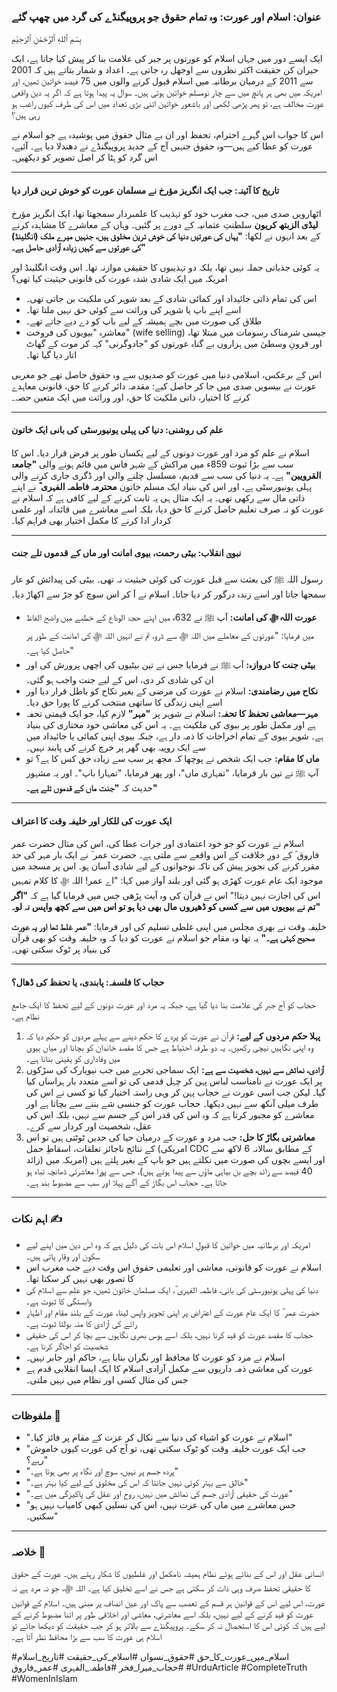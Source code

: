 ### **عنوان: اسلام اور عورت: وہ تمام حقوق جو پروپیگنڈے کی گرد میں چھپ گئے**

بِسْمِ ٱللهِ ٱلرَّحْمَٰنِ ٱلرَحِيْمِ

ایک ایسے دور میں جہاں اسلام کو عورتوں پر جبر کی علامت بنا کر پیش کیا جاتا ہے، ایک حیران کن حقیقت اکثر نظروں سے اوجھل رہ جاتی ہے۔ اعداد و شمار بتاتے ہیں کہ 2001 سے 2011 کے درمیان برطانیہ میں اسلام قبول کرنے والوں میں 75 فیصد خواتین تھیں، اور امریکہ میں بھی ہر پانچ میں سے چار نومسلم خواتین ہوتی ہیں۔ سوال یہ پیدا ہوتا ہے کہ اگر یہ دین واقعی عورت مخالف ہے، تو پھر پڑھی لکھی اور باشعور خواتین اتنی بڑی تعداد میں اس کی طرف کیوں راغب ہو رہی ہیں؟

اس کا جواب اس گہرے احترام، تحفظ اور ان بے مثال حقوق میں پوشیدہ ہے جو اسلام نے عورت کو عطا کیے ہیں—وہ حقوق جنہیں آج کے جدید پروپیگنڈے نے دھندلا دیا ہے۔ آئیے، اس گرد کو ہٹا کر اصل تصویر کو دیکھیں۔

---

#### **تاریخ کا آئینہ: جب ایک انگریز مؤرخ نے مسلمان عورت کو خوش ترین قرار دیا**

اٹھارویں صدی میں، جب مغرب خود کو تہذیب کا علمبردار سمجھتا تھا، ایک انگریز مؤرخ **لیڈی الزبتھ کریون** سلطنتِ عثمانیہ کے دورے پر گئیں۔ وہاں کے معاشرے کا مشاہدہ کرنے کے بعد انہوں نے لکھا: **"یہاں کی عورتیں دنیا کی خوش ترین مخلوق ہیں، جنہیں میرے ملک (انگلینڈ) کی عورتوں سے کہیں زیادہ آزادی حاصل ہے۔"**

یہ کوئی جذباتی جملہ نہیں تھا، بلکہ دو تہذیبوں کا حقیقی موازنہ تھا۔ اس وقت انگلینڈ اور امریکہ میں ایک شادی شدہ عورت کی قانونی حیثیت کیا تھی؟
* اس کی تمام ذاتی جائیداد اور کمائی شادی کے بعد شوہر کی ملکیت بن جاتی تھی۔
* اسے اپنے باپ یا شوہر کی وراثت سے کوئی حق نہیں ملتا تھا۔
* طلاق کی صورت میں بچے ہمیشہ کے لیے باپ کو دے دیے جاتے تھے۔
* معاشرہ "بیویوں کی فروخت" (wife selling) جیسی شرمناک رسومات میں مبتلا تھا، اور قرونِ وسطیٰ میں ہزاروں بے گناہ عورتوں کو "جادوگرنی" کہہ کر موت کے گھاٹ اتار دیا گیا تھا۔

اس کے برعکس، اسلامی دنیا میں عورت کو صدیوں سے وہ حقوق حاصل تھے جو مغربی عورت نے بیسویں صدی میں جا کر حاصل کیے: مقدمہ دائر کرنے کا حق، قانونی معاہدے کرنے کا اختیار، ذاتی ملکیت کا حق، اور وراثت میں ایک متعین حصہ۔

---

#### **علم کی روشنی: دنیا کی پہلی یونیورسٹی کی بانی ایک خاتون**

اسلام نے علم کو مرد اور عورت دونوں کے لیے یکساں طور پر فرض قرار دیا۔ اس کا سب سے بڑا ثبوت 859ء میں مراکش کے شہر فاس میں قائم ہونے والی **"جامعۃ القرویین"** ہے۔ یہ دنیا کی سب سے قدیم، مسلسل چلنے والی اور ڈگری جاری کرنے والی پہلی یونیورسٹی ہے، اور اس کی بنیاد ایک مسلم خاتون **محترمہ فاطمہ الفہری ؓ** نے اپنے ذاتی مال سے رکھی تھی۔ یہ ایک مثال ہی یہ ثابت کرنے کے لیے کافی ہے کہ اسلام نے عورت کو نہ صرف تعلیم حاصل کرنے کا حق دیا، بلکہ اسے معاشرے میں قائدانہ اور علمی کردار ادا کرنے کا مکمل اختیار بھی فراہم کیا۔

---

#### **نبویؐ انقلاب: بیٹی رحمت، بیوی امانت اور ماں کے قدموں تلے جنت**

رسول اللہ ﷺ کی بعثت سے قبل عورت کی کوئی حیثیت نہ تھی۔ بیٹی کی پیدائش کو عار سمجھا جاتا اور اسے زندہ درگور کر دیا جاتا۔ اسلام نے آ کر اس سوچ کو جڑ سے اکھاڑ دیا۔

* **عورت اللہ ﷻ کی امانت:** آپ ﷺ نے 632ء میں اپنے حجۃ الوداع کے خطبے میں واضح الفاظ میں فرمایا: "عورتوں کے معاملے میں اللہ ﷻ سے ڈرو، تم نے انہیں اللہ ﷻ کی امانت کے طور پر حاصل کیا ہے۔"
* **بیٹی جنت کا دروازہ:** آپ ﷺ نے فرمایا جس نے تین بیٹیوں کی اچھی پرورش کی اور ان کی شادی کر دی، اس کے لیے جنت واجب ہو گئی۔
* **نکاح میں رضامندی:** اسلام نے عورت کی مرضی کے بغیر نکاح کو باطل قرار دیا اور اسے اپنی زندگی کا ساتھی منتخب کرنے کا پورا حق دیا۔
* **مہر—معاشی تحفظ کا تحفہ:** اسلام نے شوہر پر **"مہر"** لازم کیا، جو ایک قیمتی تحفہ ہے اور مکمل طور پر بیوی کی ملکیت ہے۔ یہ اس کی معاشی خود مختاری کی بنیاد ہے۔ شوہر بیوی کے تمام اخراجات کا ذمہ دار ہے، جبکہ بیوی اپنی کمائی یا جائیداد میں سے ایک روپیہ بھی گھر پر خرچ کرنے کی پابند نہیں۔
* **ماں کا مقام:** جب ایک شخص نے پوچھا کہ مجھ پر سب سے زیادہ حق کس کا ہے؟ تو آپ ﷺ نے تین بار فرمایا، "تمہاری ماں"، اور پھر فرمایا، "تمہارا باپ"۔ اور یہ مشہور حدیث کہ **"جنت ماں کے قدموں تلے ہے۔"**

---

#### **ایک عورت کی للکار اور خلیفہ وقت کا اعتراف**

اسلام نے عورت کو جو خود اعتمادی اور جرات عطا کی، اس کی مثال حضرت عمر فاروق ؓ کے دورِ خلافت کے اس واقعے سے ملتی ہے۔ حضرت عمر ؓ نے ایک بار مہر کی حد مقرر کرنے کی تجویز پیش کی تاکہ نوجوانوں کے لیے شادی آسان ہو۔ اس پر مسجد میں موجود ایک عام عورت کھڑی ہو گئی اور بلند آواز میں کہا: "اے عمر! اللہ ﷻ کا کلام تمہیں اس کی اجازت نہیں دیتا!" اس نے قرآن کی وہ آیت پڑھی جس میں فرمایا گیا ہے کہ **"اگر تم نے بیویوں میں سے کسی کو ڈھیروں مال بھی دیا ہو تو اس میں سے کچھ واپس نہ لو۔"**

خلیفہ وقت نے بھری مجلس میں اپنی غلطی تسلیم کی اور فرمایا: **"عمر غلط تھا اور یہ عورت صحیح کہتی ہے۔"** یہ تھا وہ مقام جو اسلام نے عورت کو دیا کہ وہ خلیفہ وقت کو بھی قرآن کی بنیاد پر ٹوک سکتی تھی۔

---

#### **حجاب کا فلسفہ: پابندی، یا تحفظ کی ڈھال؟**

حجاب کو آج جبر کی علامت بنا دیا گیا ہے، جبکہ یہ مرد اور عورت دونوں کے لیے تحفظ کا ایک جامع نظام ہے۔
1.  **پہلا حکم مردوں کے لیے:** قرآن نے عورت کو پردے کا حکم دینے سے پہلے مردوں کو حکم دیا کہ وہ اپنی نگاہیں نیچی رکھیں۔ یہ دو طرفہ احتیاط ہے جس کا مقصد خاندان کو بچانا اور میاں بیوی میں وفاداری کو یقینی بنانا ہے۔
2.  **آزادی، نمائش سے نہیں، شخصیت سے ہے:** ایک سماجی تجربے میں جب نیویارک کی سڑکوں پر ایک عورت نے نامناسب لباس پہن کر چہل قدمی کی تو اسے متعدد بار ہراساں کیا گیا۔ لیکن جب اسی عورت نے حجاب پہن کر وہی راستہ اختیار کیا تو کسی نے اس کی طرف میلی آنکھ سے نہیں دیکھا۔ حجاب عورت کو جنسی شے بننے سے بچاتا ہے اور معاشرے کو مجبور کرتا ہے کہ وہ اس کی قدر اس کے جسم سے نہیں، بلکہ اس کی عقل، شخصیت اور کردار سے کرے۔
3.  **معاشرتی بگاڑ کا حل:** جب مرد و عورت کے درمیان حیا کی حدیں ٹوٹتی ہیں تو اس کے نتائج ناجائز تعلقات، اسقاطِ حمل (امریکی CDC کے مطابق سالانہ 6 لاکھ سے زائد) اور ایسے بچوں کی صورت میں نکلتے ہیں جو باپ کے بغیر پلتے ہیں (امریکہ میں 40 فیصد سے زائد بچے بن بیاہی ماؤں سے پیدا ہوتے ہیں)، جس سے پورا معاشرتی ڈھانچہ تباہ ہو جاتا ہے۔ حجاب اس بگاڑ کے آگے پہلا اور سب سے مضبوط بند ہے۔

---

### **اہم نکات ✍️**

* امریکہ اور برطانیہ میں خواتین کا قبولِ اسلام اس بات کی دلیل ہے کہ وہ اس دین میں اپنے لیے سکون اور وقار پاتی ہیں۔
* اسلام نے عورت کو قانونی، معاشی اور تعلیمی حقوق اس وقت دیے جب مغرب اس کا تصور بھی نہیں کر سکتا تھا۔
* دنیا کی پہلی یونیورسٹی کی بانی، فاطمہ الفہری ؓ، ایک مسلمان خاتون تھیں، جو علم سے اسلام کی وابستگی کا ثبوت ہے۔
* حضرت عمر ؓ کا ایک عام عورت کے اعتراض پر اپنی تجویز واپس لینا، عورت کے بلند مقام اور اظہارِ رائے کی آزادی کا منہ بولتا ثبوت ہے۔
* حجاب کا مقصد عورت کو قید کرنا نہیں، بلکہ اسے ہوس بھری نگاہوں سے بچا کر اس کی حقیقی شخصیت کو اجاگر کرنا ہے۔
* اسلام نے مرد کو عورت کا محافظ اور نگران بنایا ہے، حاکم اور جابر نہیں۔
* عورت کی معاشی ذمہ داریوں سے مکمل آزادی اسلام کا ایک ایسا انقلابی قدم ہے جس کی مثال کسی اور نظام میں نہیں ملتی۔

---

### **ملفوظات 💎**

* "اسلام نے عورت کو اشیاء کی دنیا سے نکال کر عزت کے مقام پر فائز کیا۔"
* "جب ایک عورت خلیفہ وقت کو ٹوک سکتی تھی، تو آج کی عورت کیوں خاموش رہے؟"
* "پردہ جسم پر نہیں، سوچ اور نگاہ پر بھی ہوتا ہے۔"
* "خالق سے بہتر کوئی نہیں جانتا کہ اس کی مخلوق کے لیے کیا بہتر ہے۔"
* "عورت کی حقیقی آزادی جسم کی نمائش میں نہیں، روح اور عقل کی پاکیزگی میں ہے۔"
* "جس معاشرے میں ماں کی عزت نہیں، اس کی نسلیں کبھی کامیاب نہیں ہو سکتیں۔"

---

### **خلاصہ 📜**

انسانی عقل اور اس کے بنائے ہوئے نظام ہمیشہ نامکمل اور غلطیوں کا شکار رہتے ہیں۔ عورت کے حقوق کا حقیقی تحفظ صرف وہی ذات کر سکتی ہے جس نے اسے تخلیق کیا ہے۔ اللہ ﷻ، جو نہ مرد ہے نہ عورت، اس لیے اس کے قوانین ہر قسم کے تعصب سے پاک اور عین انصاف پر مبنی ہیں۔ اسلام کے قوانین عورت کو قید کرنے کے لیے نہیں، بلکہ اسے معاشرتی، معاشی اور اخلاقی طور پر اتنا مضبوط کرنے کے لیے ہیں کہ کوئی اس کا استحصال نہ کر سکے۔ پروپیگنڈے سے بالاتر ہو کر جب حقیقت کو دیکھا جائے تو اسلام ہی عورت کا سب سے بڑا محافظ نظر آتا ہے۔

#اسلام_میں_عورت_کا_حق #حقوق_نسواں #اسلام_کی_حقیقت #تاریخ_اسلام #حجاب_میرا_فخر #فاطمہ_الفہری #عمر_فاروق #UrduArticle #CompleteTruth #WomenInIslam